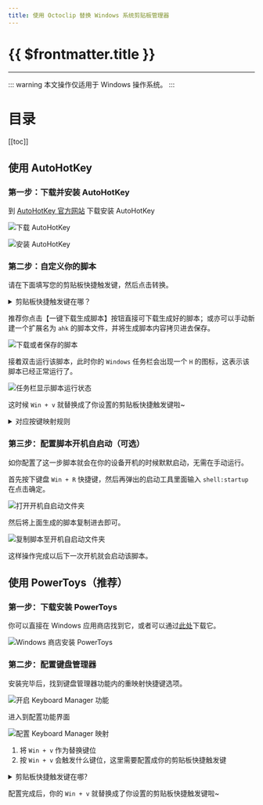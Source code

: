 ```yaml
---
title: 使用 Octoclip 替换 Windows 系统剪贴板管理器
---
```


# {{ $frontmatter.title }}

---

::: warning
本文操作仅适用于 Windows 操作系统。
:::

# 目录

[[toc]]


## 使用 AutoHotKey

### 第一步：下载并安装 AutoHotKey

到 [AutoHotKey 官方网站](https://www.autohotkey.com/) 下载安装 AutoHotKey

![下载 AutoHotKey](/replace-windows-clipboard/zh/001-download-autohotkey.webp)

![安装 AutoHotKey](/replace-windows-clipboard/zh/002-install-autohotkey.webp)

### 第二步：自定义你的脚本

请在下面填写您的剪贴板快捷触发键，然后点击转换。

<details>

<summary>剪贴板快捷触发键在哪？</summary>

![Octoclip 设置界面](/replace-windows-clipboard/zh/003-show-clipboard-shortcut-key.webp)

</details>

<ShortcutConverter lang="zh" />

推荐你点击【一键下载生成脚本】按钮直接可下载生成好的脚本；或亦可以手动新建一个扩展名为 `ahk` 的脚本文件，并将生成脚本内容拷贝进去保存。

![下载或者保存的脚本](/replace-windows-clipboard/zh/004-save-script.webp)

接着双击运行该脚本，此时你的 `Windows` 任务栏会出现一个 `H` 的图标，这表示该脚本已经正常运行了。

![任务栏显示脚本运行状态](/replace-windows-clipboard/zh/005-script-status.webp)

这时候 `Win + v` 就替换成了你设置的剪贴板快捷触发键啦~

<details>

<summary>对应按键映射规则</summary>

| **符号** | **对应按键** | **说明**         |
|----------|--------------|------------------|
| `^`      | `Ctrl`       | Control 键       |
| `+`      | `Shift`      | Shift 键         |
| `!`      | `Alt`        | Alt 键           |
| `#`      | `Win`        | Windows 徽标键   |

</details>

### 第三步：配置脚本开机自启动（可选）

如你配置了这一步脚本就会在你的设备开机的时候默默启动，无需在手动运行。

首先按下键盘 `Win + R` 快捷键，然后再弹出的启动工具里面输入 `shell:startup` 在点击确定。

![打开开机自启动文件夹](/replace-windows-clipboard/zh/006-run-open-shell-startup.webp)

然后将上面生成的脚本复制进去即可。

![复制脚本至开机自启动文件夹](/replace-windows-clipboard/zh/007-copy-script-to-startup.webp)

这样操作完成以后下一次开机就会启动该脚本。


## 使用 PowerToys（推荐）

### 第一步：下载安装 PowerToys

你可以直接在 Windows 应用商店找到它，或者可以通过[此处](https://aka.ms/installpowertoys)下载它。

![Windows 商店安装 PowerToys](/replace-windows-clipboard/zh/008-install-powertoys.webp)

### 第二步：配置键盘管理器

安装完毕后，找到键盘管理器功能内的重映射快捷键选项。

![开启 Keyboard Manager 功能](/replace-windows-clipboard/zh/009-open-keyboard-manager.webp)

进入到配置功能界面

![配置 Keyboard Manager 映射](/replace-windows-clipboard/zh/010-configuration-keyboard-manager.webp)

1. 将 `Win + v` 作为替换键位
2. 按 `Win + v` 会触发什么键位，这里需要配置成你的剪贴板快捷触发键

<details>

<summary>剪贴板快捷触发键在哪？</summary>

![Octoclip 设置界面](/replace-windows-clipboard/zh/003-show-clipboard-shortcut-key.webp)

</details>

配置完成后，你的 `Win + v` 就替换成了你设置的剪贴板快捷触发键啦~